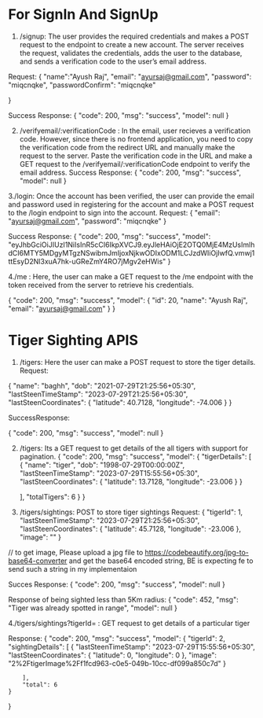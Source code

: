 # For SignIn And SignUp

1. /signup: The user provides the required credentials and makes a POST request to the endpoint to create a new account. 
The server receives the request, validates the credentials, adds the user to the database, and sends a verification code to the user’s email address.

Request: 
{
    "name":"Ayush Raj",
    "email": "ayursaj@gmail.com",
    "password": "miqcnqke",
    "passwordConfirm": "miqcnqke"

}

Success Response:
{
    "code": 200,
    "msg": "success",
    "model": null
}

2. /verifyemail/:verificationCode :
In the email, user recieves a verification code.
However, since there is no frontend application, you need to copy the verification code from the redirect URL and manually make the request to the server.
Paste the verification code in the URL and make a GET request to the /verifyemail/:verificationCode endpoint to verify the email address.
Success Response:
{
    "code": 200,
    "msg": "success",
    "model": null
}

3./login: Once the account has been verified, the user can provide the email and password used in registering for the account and make a POST request to the /login endpoint to sign into the account.
Request:
{ 
    "email": "ayursaj@gmail.com",
    "password": "miqcnqke"
}

Success Response:
{
    "code": 200,
    "msg": "success",
    "model": "eyJhbGciOiJIUzI1NiIsInR5cCI6IkpXVCJ9.eyJleHAiOjE2OTQ0MjE4MzUsImlhdCI6MTY5MDgyMTgzNSwibmJmIjoxNjkwODIxODM1LCJzdWIiOjIwfQ.vmwj1ttEsyD2Nl3xuA7hk-uGReZmY4RO7jMgv2eHWis"
}

4./me : Here, the user can make a GET request to the /me endpoint with the token received from the server to retrieve his credentials.

{
    "code": 200,
    "msg": "success",
    "model": {
        "id": 20,
        "name": "Ayush Raj",
        "email": "ayursaj@gmail.com"
    }
}

# Tiger Sighting APIS

1. /tigers: Here the user can make a POST request to store the tiger details.
Request:

{
    "name": "baghh",
    "dob": "2021-07-29T21:25:56+05:30",
    "lastSteenTimeStamp": "2023-07-29T21:25:56+05:30",
    "lastSteenCoordinates": {
        "latitude": 40.7128,
        "longitude": -74.006
    }
}

SuccessResponse:

{
    "code": 200,
    "msg": "success",
    "model": null
}

2. /tigers: Its a GET request to get details of the all tigers with support for pagination.
{
  "code": 200,
  "msg": "success",
  "model": {
    "tigerDetails": [
      {
        "name": "tiger",
        "dob": "1998-07-29T00:00:00Z",
        "lastSteenTimeStamp": "2023-07-29T15:55:56+05:30",
        "lastSteenCoordinates": {
          "latitude": 13.7128,
          "longitude": -23.006
        }
      }
   
    ],
    "totalTigers": 6
  }
}

3. /tigers/sightings: POST to store tiger sightings
Request:
{
    "tigerId": 1,
    "lastSteenTimeStamp": "2023-07-29T21:25:56+05:30",
    "lastSteenCoordinates": {
        "latitude": 45.7128,
        "longitude": -23.006
    },
    "image": ""
}

// to get image, Please upload a jpg file to https://codebeautify.org/jpg-to-base64-converter and get the base64 encoded string, BE is expecting fe to send such a string in my implementaion

Succes Response:
{
    "code": 200,
    "msg": "success",
    "model": null
}

Response of being sighted less than 5Km radius:
{
    "code": 452,
    "msg": "Tiger was already spotted in range",
    "model": null
}

4./tigers/sightings?tigerId= : GET request to get details of a particular tiger


Response:
{
    "code": 200,
    "msg": "success",
    "model": {
        "tigerId": 2,
        "sightingDetails": [
            {
                "lastSteenTimeStamp": "2023-07-29T15:55:56+05:30",
                "lastSteenCoordinates": {
                    "latitude": 0,
                    "longitude": 0
                },
                "image": "2%2FtigerImage%2Ff1fcd963-c0e5-049b-10cc-df099a850c7d"
            }
            
        ],
        "total": 6
    }
}


